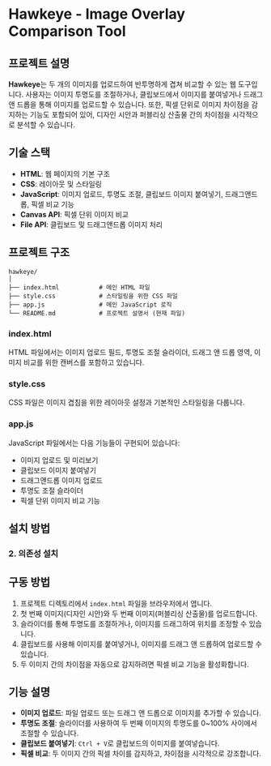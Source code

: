 # **Hawkeye - Image Overlay Comparison Tool**

## **프로젝트 설명**

**Hawkeye**는 두 개의 이미지를 업로드하여 반투명하게 겹쳐 비교할 수 있는 웹 도구입니다. 사용자는 이미지 투명도를 조절하거나, 클립보드에서 이미지를 붙여넣거나 드래그 앤 드롭을 통해 이미지를 업로드할 수 있습니다. 또한, 픽셀 단위로 이미지 차이점을 감지하는 기능도 포함되어 있어, 디자인 시안과 퍼블리싱 산출물 간의 차이점을 시각적으로 분석할 수 있습니다.

## **기술 스택**

- **HTML**: 웹 페이지의 기본 구조
- **CSS**: 레이아웃 및 스타일링
- **JavaScript**: 이미지 업로드, 투명도 조절, 클립보드 이미지 붙여넣기, 드래그앤드롭, 픽셀 비교 기능
- **Canvas API**: 픽셀 단위 이미지 비교
- **File API**: 클립보드 및 드래그앤드롭 이미지 처리

## **프로젝트 구조**

```
hawkeye/
│
├── index.html           # 메인 HTML 파일
├── style.css            # 스타일링을 위한 CSS 파일
├── app.js               # 메인 JavaScript 로직
└── README.md            # 프로젝트 설명서 (현재 파일)
```

### **index.html**

HTML 파일에서는 이미지 업로드 필드, 투명도 조절 슬라이더, 드래그 앤 드롭 영역, 이미지 비교를 위한 캔버스를 포함하고 있습니다.

### **style.css**

CSS 파일은 이미지 겹침을 위한 레이아웃 설정과 기본적인 스타일링을 다룹니다.

### **app.js**

JavaScript 파일에서는 다음 기능들이 구현되어 있습니다:
- 이미지 업로드 및 미리보기
- 클립보드 이미지 붙여넣기
- 드래그앤드롭 이미지 업로드
- 투명도 조절 슬라이더
- 픽셀 단위 이미지 비교 기능

## **설치 방법**

### 2. **의존성 설치**

## **구동 방법**

1. 프로젝트 디렉토리에서 `index.html` 파일을 브라우저에서 엽니다.
2. 첫 번째 이미지(디자인 시안)와 두 번째 이미지(퍼블리싱 산출물)를 업로드합니다.
3. 슬라이더를 통해 투명도를 조절하거나, 이미지를 드래그하여 위치를 조정할 수 있습니다.
4. 클립보드를 사용해 이미지를 붙여넣거나, 이미지를 드래그 앤 드롭하여 업로드할 수 있습니다.
5. 두 이미지 간의 차이점을 자동으로 감지하려면 픽셀 비교 기능을 활성화합니다.

## **기능 설명**

- **이미지 업로드**: 파일 업로드 또는 드래그 앤 드롭으로 이미지를 추가할 수 있습니다.
- **투명도 조절**: 슬라이더를 사용하여 두 번째 이미지의 투명도를 0~100% 사이에서 조절할 수 있습니다.
- **클립보드 붙여넣기**: `Ctrl + V`로 클립보드의 이미지를 붙여넣습니다.
- **픽셀 비교**: 두 이미지 간의 픽셀 차이를 감지하고, 차이점을 시각적으로 강조합니다.
